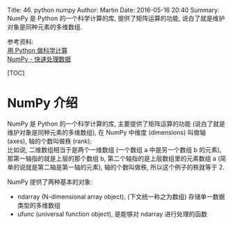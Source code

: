 Title: 46. python numpy
Author: Martin
Date: 2016-05-16 20:40
Summary: NumPy 是 Python 的一个科学计算的库, 提供了矩阵运算的功能, 说白了就是维护对象是同种元素的多维数组.

参考资料:<br>
[用 Python 做科学计算](http://old.sebug.net/paper/books/scipydoc/index.html)<br>
[NumPy - 快速处理数据](http://old.sebug.net/paper/books/scipydoc/numpy_intro.html)

[TOC]

# NumPy 介绍
NumPy 是 Python 的一个科学计算的库, 主要提供了矩阵运算的功能 (说白了就是维护对象是同种元素的多维数组), 在 NumPy 中维度 (dimensions) 叫做轴 (axes), 轴的个数叫做秩 (rank);<br>
比如说, 二维数组相当于是两个一维数组 (一个数组 a 中是另一个数组 b 的元素), 那第一轴指的就是上层的那个数组 b, 第二个轴指的是上层数组里的元素数组 a (简单的说就是第二轴是第一轴的元素), 轴的个数叫做秩, 所以这个例子的秩就等于 2.

NumPy 提供了两种基本的对象:

- ndarray (N-dimensional array object), (下文统一称之为数组) 存储单一数据类型的多维数组
- ufunc (universal function object), 是能够对 ndarray 进行处理的函数

